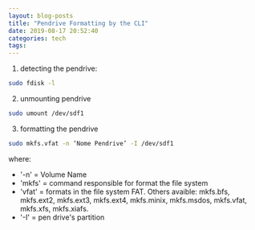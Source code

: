 ```yaml
---
layout: blog-posts
title: "Pendrive Formatting by the CLI"
date: 2019-08-17 20:52:40
categories: tech
tags:
---
```


1. detecting the pendrive:

```bash
sudo fdisk -l
```
2. unmounting pendrive

```bash
sudo umount /dev/sdf1
```

3. formatting the pendrive

```bash
sudo mkfs.vfat -n ‘Nome Pendrive’ -I /dev/sdf1
```

where:

- '-n' = Volume Name
- 'mkfs' = command responsible for format the file system
- 'vfat' = formats in the file system FAT. Others avaible: mkfs.bfs, mkfs.ext2, mkfs.ext3, mkfs.ext4, mkfs.minix, mkfs.msdos, mkfs.vfat, mkfs.xfs, mkfs.xiafs.
- '-I' = pen drive's partition



